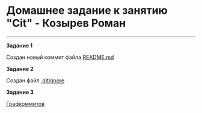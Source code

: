# Домашнее задание к занятию "Cit" - Козырев Роман

---

**Задание 1**

Создан новый коммит файла [README.md](https://github.com/Roman2024-crypto/github/blob/main/README.md)




**Задание 2**

Создан файл [.gitignore](https://github.com/Roman2024-crypto/github/blob/main/.gitignore)



**Задание 3**

[Графкоммитов](https://github.com/Roman2024-crypto/github/network)
